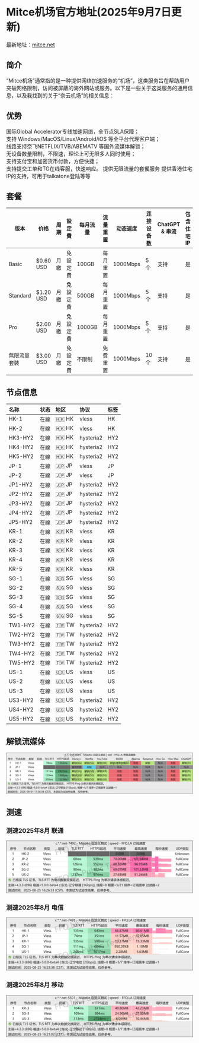 # Mitce机场官方地址(2025年9月7日更新)
最新地址：[mitce.net](https://mitce.net/aff.php?aff=10724)
## 简介
“Mitce机场”通常指的是一种提供网络加速服务的“机场”，这类服务旨在帮助用户突破网络限制，访问被屏蔽的海外网站或服务。以下是一些关于这类服务的通用信息，以及我找到的关于“奈云机场”的相关信息：
## 优势
国际Global Accelerator专线加速网络，全节点SLA保障；  
支持 Windows/MacOS/Linux/Android/iOS 等全平台代理客户端；  
线路支持奈飞NETFLIX/TVB/ABEMATV 等国外流媒体解锁；  
无设备数量限制，不限速，理论上可无限多人同时使用；  
支持支付宝和加密货币付款，方便快捷；  
支持提交工单和TG在线客服，快速响应。
提供无限流量的套餐服务
提供香港住宅IP的支持，可用于talkatone登陆等等
## 套餐
| 版本       | 价格     | 周期 | 設定費 | 每月流量   | 流量重置 | 动态速度     | 连接设备数 | ChatGPT & 串流 | 包含住宅 IP | 使用协议   |
|------------|----------|------|--------|------------|----------|--------------|------------|----------------|-------------|------------|
| Basic      | $0.60 USD | 月繳 | 免設定費 | 100GB      | 每月重置 | 1000Mbps     | 5 个       | 支持           | 是          | Reality    |
| Standard   | $1.20 USD | 月繳 | 免設定費 | 500GB      | 每月重置 | 1000Mbps     | 5 个       | 支持           | 是          | Reality    |
| Pro        | $2.00 USD | 月繳 | 免設定費 | 1000GB     | 每月重置 | 1000Mbps     | 5 个       | 支持           | 是          | Reality    |
| 無限流量套裝 | $3.00 USD | 月繳 | 免設定費 | 不限制       | 免費重置 | 1000Mbps     | 10 个      | 支持           | 是          | Reality    |
## 节点信息
| 名称 | 状态 | 地区 | 协议 | 标签 |
| :--- | :--- | :--- | :--- | :--- |
| HK-1 | 在線 | 🇭🇰 HK | vless | HK |
| HK-2 | 在線 | 🇭🇰 HK | vless | HK |
| HK3-HY2 | 在線 | 🇭🇰 HK | hysteria2 | HY2 |
| HK4-HY2 | 在線 | 🇭🇰 HK | hysteria2 | HY2 |
| HK5-HY2 | 在線 | 🇭🇰 HK | hysteria2 | HY2 |
| JP-1 | 在線 | 🇯🇵 JP | vless | JP |
| JP-2 | 在線 | 🇯🇵 JP | vless | JP |
| JP1-HY2 | 在線 | 🇯🇵 JP | hysteria2 | HY2 |
| JP2-HY2 | 在線 | 🇯🇵 JP | hysteria2 | HY2 |
| JP3-HY2 | 在線 | 🇯🇵 JP | hysteria2 | HY2 |
| JP4-HY2 | 在線 | 🇯🇵 JP | hysteria2 | HY2 |
| JP5-HY2 | 在線 | 🇯🇵 JP | hysteria2 | HY2 |
| KR-1 | 在線 | 🇰🇷 KR | vless | KR |
| KR-2 | 在線 | 🇰🇷 KR | vless | KR |
| KR-3 | 在線 | 🇰🇷 KR | vless | KR |
| KR-4 | 在線 | 🇰🇷 KR | vless | KR |
| KR-5 | 在線 | 🇰🇷 KR | vless | KR |
| SG-1 | 在線 | 🇸🇬 SG | vless | SG |
| SG-2 | 在線 | 🇸🇬 SG | vless | SG |
| SG-3 | 在線 | 🇸🇬 SG | vless | SG |
| SG-4 | 在線 | 🇸🇬 SG | vless | SG |
| SG-5 | 在線 | 🇸🇬 SG | vless | SG |
| TW1-HY2 | 在線 | 🇹🇼 TW | hysteria2 | HY2 |
| TW2-HY2 | 在線 | 🇹🇼 TW | hysteria2 | HY2 |
| TW3-HY2 | 在線 | 🇹🇼 TW | hysteria2 | HY2 |
| TW4-HY2 | 在線 | 🇹🇼 TW | hysteria2 | HY2 |
| TW5-HY2 | 在線 | 🇹🇼 TW | hysteria2 | HY2 |
| US-1 | 在線 | 🇺🇸 US | vless | US |
| US-2 | 在線 | 🇺🇸 US | vless | US |
| US-3 | 在線 | 🇺🇸 US | vless | US |
| US3-HY2 | 在線 | 🇺🇸 US | hysteria2 | HY2 |
| US4-HY2 | 在線 | 🇺🇸 US | hysteria2 | HY2 |
| US5-HY2 | 在線 | 🇺🇸 US | hysteria2 | HY2 |
## 解锁流媒体
![imgage](https://github.com/jdnei/mitce/blob/main/img/JS-photo_2025-09-01_05-36-55.jpg)
## 测速
### 测速2025年8月 联通
![imgage](https://github.com/jdnei/mitce/blob/main/img/LT-photo_2025-08-25_04-27-08.jpg)
### 测速2025年8月 电信
![imgage](https://github.com/jdnei/mitce/blob/main/img/DX-photo_2025-08-25_04-27-24.jpg)
### 测速2025年8月 移动
![imgage](https://github.com/jdnei/mitce/blob/main/img/YD-photo_2025-08-25_04-27-41.jpg)
